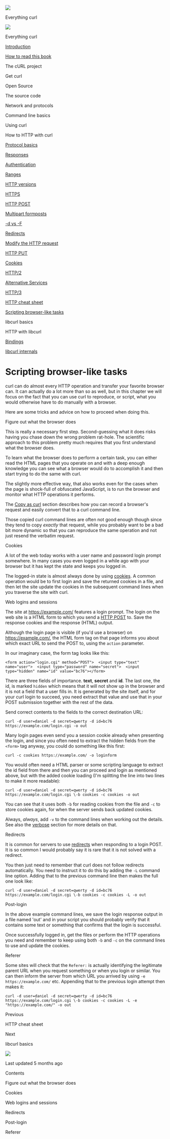 <a href="../index.html" class="link-a079aa82--primary-53a25e66--logoLink-10d08504"></a>

<img src="https://gblobscdn.gitbook.com/orgs%2F-LxuH0qSm4xO9nWfEBlB%2Favatar.png?alt=media" class="image-67b14f24--avatar-1c1d03ec" />

<span class="text-4505230f--UIH400-4e41e82a--textContentFamily-49a318e1--spaceNameText-677c2969">Everything curl</span>

<a href="../index.html" class="link-a079aa82--primary-53a25e66--logoLink-10d08504"></a>

<img src="https://gblobscdn.gitbook.com/orgs%2F-LxuH0qSm4xO9nWfEBlB%2Favatar.png?alt=media" class="image-67b14f24--avatar-1c1d03ec" />

<span class="text-4505230f--UIH400-4e41e82a--textContentFamily-49a318e1--spaceNameText-677c2969">Everything curl</span>

<a href="../index.html" class="navButton-94f2579c--navButtonClickable-161b88ca"><span class="text-4505230f--UIH300-2063425d--textContentFamily-49a318e1--navButtonLabel-14a4968f">Introduction</span></a>

<a href="../how-to-read.html" class="navButton-94f2579c--navButtonClickable-161b88ca"><span class="text-4505230f--UIH300-2063425d--textContentFamily-49a318e1--navButtonLabel-14a4968f">How to read this book</span></a>

<span class="text-4505230f--UIH300-2063425d--textContentFamily-49a318e1--navButtonLabel-14a4968f">The cURL project</span>

<span class="text-4505230f--UIH300-2063425d--textContentFamily-49a318e1--navButtonLabel-14a4968f">Get curl</span>

<span class="text-4505230f--UIH300-2063425d--textContentFamily-49a318e1--navButtonLabel-14a4968f">Open Source</span>

<span class="text-4505230f--UIH300-2063425d--textContentFamily-49a318e1--navButtonLabel-14a4968f">The source code</span>

<span class="text-4505230f--UIH300-2063425d--textContentFamily-49a318e1--navButtonLabel-14a4968f">Network and protocols</span>

<span class="text-4505230f--UIH300-2063425d--textContentFamily-49a318e1--navButtonLabel-14a4968f">Command line basics</span>

<span class="text-4505230f--UIH300-2063425d--textContentFamily-49a318e1--navButtonLabel-14a4968f">Using curl</span>

<span class="text-4505230f--UIH300-2063425d--textContentFamily-49a318e1--navButtonLabel-14a4968f">How to HTTP with curl</span>

<a href="basics.html" class="navButton-94f2579c--pageItemWithChildrenNested-2c5d8183--navButtonClickable-161b88ca"><span class="text-4505230f--UIH300-2063425d--textContentFamily-49a318e1--navButtonLabel-14a4968f">Protocol basics</span></a>

<a href="response.html" class="navButton-94f2579c--pageItemWithChildrenNested-2c5d8183--navButtonClickable-161b88ca"><span class="text-4505230f--UIH300-2063425d--textContentFamily-49a318e1--navButtonLabel-14a4968f">Responses</span></a>

<a href="auth.html" class="navButton-94f2579c--pageItemWithChildrenNested-2c5d8183--navButtonClickable-161b88ca"><span class="text-4505230f--UIH300-2063425d--textContentFamily-49a318e1--navButtonLabel-14a4968f">Authentication</span></a>

<a href="ranges.html" class="navButton-94f2579c--pageItemWithChildrenNested-2c5d8183--navButtonClickable-161b88ca"><span class="text-4505230f--UIH300-2063425d--textContentFamily-49a318e1--navButtonLabel-14a4968f">Ranges</span></a>

<a href="versions.html" class="navButton-94f2579c--pageItemWithChildrenNested-2c5d8183--navButtonClickable-161b88ca"><span class="text-4505230f--UIH300-2063425d--textContentFamily-49a318e1--navButtonLabel-14a4968f">HTTP versions</span></a>

<a href="https.html" class="navButton-94f2579c--pageItemWithChildrenNested-2c5d8183--navButtonClickable-161b88ca"><span class="text-4505230f--UIH300-2063425d--textContentFamily-49a318e1--navButtonLabel-14a4968f">HTTPS</span></a>

<a href="post.html" class="navButton-94f2579c--pageItemWithChildrenNested-2c5d8183--navButtonClickable-161b88ca"><span class="text-4505230f--UIH300-2063425d--textContentFamily-49a318e1--navButtonLabel-14a4968f">HTTP POST</span></a>

<a href="multipart.html" class="navButton-94f2579c--pageItemWithChildrenNested-2c5d8183--navButtonClickable-161b88ca"><span class="text-4505230f--UIH300-2063425d--textContentFamily-49a318e1--navButtonLabel-14a4968f">Multipart formposts</span></a>

<a href="postvspost.html" class="navButton-94f2579c--pageItemWithChildrenNested-2c5d8183--navButtonClickable-161b88ca"><span class="text-4505230f--UIH300-2063425d--textContentFamily-49a318e1--navButtonLabel-14a4968f">-d vs -F</span></a>

<a href="redirects.html" class="navButton-94f2579c--pageItemWithChildrenNested-2c5d8183--navButtonClickable-161b88ca"><span class="text-4505230f--UIH300-2063425d--textContentFamily-49a318e1--navButtonLabel-14a4968f">Redirects</span></a>

<a href="requests.html" class="navButton-94f2579c--pageItemWithChildrenNested-2c5d8183--navButtonClickable-161b88ca"><span class="text-4505230f--UIH300-2063425d--textContentFamily-49a318e1--navButtonLabel-14a4968f">Modify the HTTP request</span></a>

<a href="put.html" class="navButton-94f2579c--pageItemWithChildrenNested-2c5d8183--navButtonClickable-161b88ca"><span class="text-4505230f--UIH300-2063425d--textContentFamily-49a318e1--navButtonLabel-14a4968f">HTTP PUT</span></a>

<a href="cookies.html" class="navButton-94f2579c--pageItemWithChildrenNested-2c5d8183--navButtonClickable-161b88ca"><span class="text-4505230f--UIH300-2063425d--textContentFamily-49a318e1--navButtonLabel-14a4968f">Cookies</span></a>

<a href="http2.html" class="navButton-94f2579c--pageItemWithChildrenNested-2c5d8183--navButtonClickable-161b88ca"><span class="text-4505230f--UIH300-2063425d--textContentFamily-49a318e1--navButtonLabel-14a4968f">HTTP/2</span></a>

<a href="altsvc.html" class="navButton-94f2579c--pageItemWithChildrenNested-2c5d8183--navButtonClickable-161b88ca"><span class="text-4505230f--UIH300-2063425d--textContentFamily-49a318e1--navButtonLabel-14a4968f">Alternative Services</span></a>

<a href="http3.html" class="navButton-94f2579c--pageItemWithChildrenNested-2c5d8183--navButtonClickable-161b88ca"><span class="text-4505230f--UIH300-2063425d--textContentFamily-49a318e1--navButtonLabel-14a4968f">HTTP/3</span></a>

<a href="cheatsheet.html" class="navButton-94f2579c--pageItemWithChildrenNested-2c5d8183--navButtonClickable-161b88ca"><span class="text-4505230f--UIH300-2063425d--textContentFamily-49a318e1--navButtonLabel-14a4968f">HTTP cheat sheet</span></a>

<a href="browserlike.html" class="navButton-94f2579c--pageItemWithChildrenNested-2c5d8183--navButtonClickable-161b88ca--navButtonOpened-6a88552e"><span class="text-4505230f--UIH300-2063425d--textContentFamily-49a318e1--navButtonLabel-14a4968f">Scripting browser-like tasks</span></a>

<span class="text-4505230f--UIH300-2063425d--textContentFamily-49a318e1--navButtonLabel-14a4968f">libcurl basics</span>

<span class="text-4505230f--UIH300-2063425d--textContentFamily-49a318e1--navButtonLabel-14a4968f">HTTP with libcurl</span>

<a href="../bindings.html" class="navButton-94f2579c--navButtonClickable-161b88ca"><span class="text-4505230f--UIH300-2063425d--textContentFamily-49a318e1--navButtonLabel-14a4968f">Bindings</span></a>

<a href="../internals.html" class="navButton-94f2579c--navButtonClickable-161b88ca"><span class="text-4505230f--UIH300-2063425d--textContentFamily-49a318e1--navButtonLabel-14a4968f">libcurl internals</span></a>

<a href="../bookindex.html" class="navButton-94f2579c--navButtonClickable-161b88ca"><span class="text-4505230f--UIH300-2063425d--textContentFamily-49a318e1--navButtonLabel-14a4968f"></span></a>

<a href="https://www.gitbook.com/?utm_source=content&amp;utm_medium=trademark&amp;utm_campaign=curl-1" class="reset-3c756112--trademark-a8da4b94"></a>

<span class="text-4505230f--TextH200-a3425406--textUIFamily-5ebd8e40"></span>

# <span class="text-4505230f--DisplayH900-bfb998fa--textContentFamily-49a318e1">Scripting browser-like tasks</span>

<span class="text-4505230f--UIH300-2063425d--textUIFamily-5ebd8e40--text-8ee2c8b2"></span>

<span class="text-4505230f--UIH300-2063425d--textUIFamily-5ebd8e40--text-8ee2c8b2"></span>

<span class="text-4505230f--TextH400-3033861f--textContentFamily-49a318e1"><span data-key="b40e1667964c4fec8997999b0248080f"><span data-offset-key="b40e1667964c4fec8997999b0248080f:0">curl can do almost every HTTP operation and transfer your favorite browser can. It can actually do a lot more than so as well, but in this chapter we will focus on the fact that you can use curl to reproduce, or script, what you would otherwise have to do manually with a browser.</span></span></span>

<span class="text-4505230f--TextH400-3033861f--textContentFamily-49a318e1"><span data-key="1434c83f98664e9eb9ad69adb3ebd4c8"><span data-offset-key="1434c83f98664e9eb9ad69adb3ebd4c8:0">Here are some tricks and advice on how to proceed when doing this.</span></span></span>

<span class="text-4505230f--HeadingH700-04e1a2a3--textContentFamily-49a318e1"><span data-key="949c3465f61c4a4ba6f6836dd51a25c8"><span data-offset-key="949c3465f61c4a4ba6f6836dd51a25c8:0">Figure out what the browser does</span></span></span>

<span class="text-4505230f--TextH400-3033861f--textContentFamily-49a318e1"><span data-key="2ed8fa44535f4670a3e71bd7fe55c1c4"><span data-offset-key="2ed8fa44535f4670a3e71bd7fe55c1c4:0">This is really a necessary first step. Second-guessing what it does risks having you chase down the wrong problem rat-hole. The scientific approach to this problem pretty much requires that you first understand what the browser does.</span></span></span>

<span class="text-4505230f--TextH400-3033861f--textContentFamily-49a318e1"><span data-key="1e19e72b96c84dedb3494bc51d9029b5"><span data-offset-key="1e19e72b96c84dedb3494bc51d9029b5:0">To learn what the browser does to perform a certain task, you can either read the HTML pages that you operate on and with a deep enough knowledge you can see what a browser would do to accomplish it and then start trying to do the same with curl.</span></span></span>

<span class="text-4505230f--TextH400-3033861f--textContentFamily-49a318e1"><span data-key="4ab91a86c4f042908c1db6d8c082058e"><span data-offset-key="4ab91a86c4f042908c1db6d8c082058e:0">The slightly more effective way, that also works even for the cases when the page is shock-full of obfuscated JavaScript, is to run the browser and monitor what HTTP operations it performs.</span></span></span>

<span class="text-4505230f--TextH400-3033861f--textContentFamily-49a318e1"><span data-key="088d420e13544330a8013790a669dda5"><span data-offset-key="088d420e13544330a8013790a669dda5:0">The </span></span><a href="https://github.com/bagder/everything-curl/tree/445637a546155b529e80ede5508ba008729d4dbc/http/usingcurl-copyas.md" class="link-a079aa82--primary-53a25e66--link-faf6c434"><span data-key="2e1378900b534a4b8d5efc5648135834"><span data-offset-key="2e1378900b534a4b8d5efc5648135834:0">Copy as curl</span></span></a><span data-key="dfae49394d8f4711879f028fd3148ecc"><span data-offset-key="dfae49394d8f4711879f028fd3148ecc:0"> section describes how you can record a browser's request and easily convert that to a curl command line.</span></span></span>

<span class="text-4505230f--TextH400-3033861f--textContentFamily-49a318e1"><span data-key="6c33bf66d6014f4ab352a295e6132c7b"><span data-offset-key="6c33bf66d6014f4ab352a295e6132c7b:0">Those copied curl command lines are often not good enough though since they tend to copy </span><span data-offset-key="6c33bf66d6014f4ab352a295e6132c7b:1">_exactly_</span><span data-offset-key="6c33bf66d6014f4ab352a295e6132c7b:2"> that request, while you probably want to be a bad bit more dynamic so that you can reproduce the same operation and not just resend the verbatim request.</span></span></span>

<span class="text-4505230f--HeadingH700-04e1a2a3--textContentFamily-49a318e1"><span data-key="a6b92b924c1744fd82530c8ec7374133"><span data-offset-key="a6b92b924c1744fd82530c8ec7374133:0">Cookies</span></span></span>

<span class="text-4505230f--TextH400-3033861f--textContentFamily-49a318e1"><span data-key="a66491ecd7074ec2a757544efa0c4866"><span data-offset-key="a66491ecd7074ec2a757544efa0c4866:0">A lot of the web today works with a user name and password login prompt somewhere. In many cases you even logged in a while ago with your browser but it has kept the state and keeps you logged in.</span></span></span>

<span class="text-4505230f--TextH400-3033861f--textContentFamily-49a318e1"><span data-key="ce935ca6a7594073a20e1685a5af4851"><span data-offset-key="ce935ca6a7594073a20e1685a5af4851:0">The logged-in state is almost always done by using </span></span><a href="https://github.com/bagder/everything-curl/tree/445637a546155b529e80ede5508ba008729d4dbc/http/http-cookies.md" class="link-a079aa82--primary-53a25e66--link-faf6c434"><span data-key="46aae0be63f04b92bf16bc7272acc904"><span data-offset-key="46aae0be63f04b92bf16bc7272acc904:0">cookies</span></span></a><span data-key="a66da7af5f184ff8974a1da55bb60b2a"><span data-offset-key="a66da7af5f184ff8974a1da55bb60b2a:0">. A common operation would be to first login and save the returned cookies in a file, and then let the site update the cookies in the subsequent command lines when you traverse the site with curl.</span></span></span>

<span class="text-4505230f--HeadingH700-04e1a2a3--textContentFamily-49a318e1"><span data-key="672c021ef16d4eb88bf5bc2aadd53f8e"><span data-offset-key="672c021ef16d4eb88bf5bc2aadd53f8e:0">Web logins and sessions</span></span></span>

<span class="text-4505230f--TextH400-3033861f--textContentFamily-49a318e1"><span data-key="99a0a2adafdb4560add8da6aecdedbc6"><span data-offset-key="99a0a2adafdb4560add8da6aecdedbc6:0">The site at </span></span><a href="https://example.com/" class="link-a079aa82--primary-53a25e66--link-faf6c434"><span data-key="31c05d1c3ec34cda8931d29e914f99f0"><span data-offset-key="31c05d1c3ec34cda8931d29e914f99f0:0">https://example.com/</span></span></a><span data-key="6031f82c6a1b4528a907e2e0f9011339"><span data-offset-key="6031f82c6a1b4528a907e2e0f9011339:0"> features a login prompt. The login on the web site is a HTML form to which you send a </span></span><a href="https://github.com/bagder/everything-curl/tree/445637a546155b529e80ede5508ba008729d4dbc/http/http-post.md" class="link-a079aa82--primary-53a25e66--link-faf6c434"><span data-key="6b540e09caa540bea6fd9340b530f737"><span data-offset-key="6b540e09caa540bea6fd9340b530f737:0">HTTP POST</span></span></a><span data-key="073303cbe47042daaed9cfbd038eb548"><span data-offset-key="073303cbe47042daaed9cfbd038eb548:0"> to. Save the response cookies and the response (HTML) output.</span></span></span>

<span class="text-4505230f--TextH400-3033861f--textContentFamily-49a318e1"><span data-key="0253fd7023864bd8b8c6ba080645f424"><span data-offset-key="0253fd7023864bd8b8c6ba080645f424:0">Although the login page is visible (if you'd use a browser) on </span></span><a href="https://example.com/" class="link-a079aa82--primary-53a25e66--link-faf6c434"><span data-key="4ed68a54201b458c81c4598311d2b73a"><span data-offset-key="4ed68a54201b458c81c4598311d2b73a:0">https://example.com/</span></span></a><span data-key="7553d3afb52442e99e0f391851e75b3f"><span data-offset-key="7553d3afb52442e99e0f391851e75b3f:0">, the HTML form tag on that page informs you about which exact URL to send the POST to, using the </span><span data-offset-key="7553d3afb52442e99e0f391851e75b3f:1">`action`</span><span data-offset-key="7553d3afb52442e99e0f391851e75b3f:2"> parameter.</span></span></span>

<span class="text-4505230f--TextH400-3033861f--textContentFamily-49a318e1"><span data-key="e84443d169b5432d98a9e10dc06c6050"><span data-offset-key="e84443d169b5432d98a9e10dc06c6050:0">In our imaginary case, the form tag looks like this:</span></span></span>

    <form action="login.cgi" method="POST">  <input type="text" name="user">  <input type="password" name="secret">  <input type="hidden" name="id" value="bc76"></form>

<span class="text-4505230f--TextH400-3033861f--textContentFamily-49a318e1"><span data-key="1b44938c72f54575893a73d924718df2"><span data-offset-key="1b44938c72f54575893a73d924718df2:0">There are three fields of importance. </span><span data-offset-key="1b44938c72f54575893a73d924718df2:1">**text**</span><span data-offset-key="1b44938c72f54575893a73d924718df2:2">, </span><span data-offset-key="1b44938c72f54575893a73d924718df2:3">**secret**</span><span data-offset-key="1b44938c72f54575893a73d924718df2:4"> and </span><span data-offset-key="1b44938c72f54575893a73d924718df2:5">**id**</span><span data-offset-key="1b44938c72f54575893a73d924718df2:6">. The last one, the id, is marked </span><span data-offset-key="1b44938c72f54575893a73d924718df2:7">`hidden`</span><span data-offset-key="1b44938c72f54575893a73d924718df2:8"> which means that it will not show up in the browser and it is not a field that a user fills in. It is generated by the site itself, and for your curl login to succeed, you need extract that value and use that in your POST submission together with the rest of the data.</span></span></span>

<span class="text-4505230f--TextH400-3033861f--textContentFamily-49a318e1"><span data-key="0f5d7b7898804adb9629419de75ec7ce"><span data-offset-key="0f5d7b7898804adb9629419de75ec7ce:0">Send correct contents to the fields to the correct destination URL:</span></span></span>

    curl -d user=daniel -d secret=qwerty -d id=bc76 https://example.com/login.cgi -o out

<span class="text-4505230f--TextH400-3033861f--textContentFamily-49a318e1"><span data-key="f89e83a2c615402ea2b767035da4ade5"><span data-offset-key="f89e83a2c615402ea2b767035da4ade5:0">Many login pages even send you a session cookie already when presenting the login, and since you often need to extract the hidden fields from the </span><span data-offset-key="f89e83a2c615402ea2b767035da4ade5:1">`<form>`</span><span data-offset-key="f89e83a2c615402ea2b767035da4ade5:2"> tag anyway, you could do something like this first:</span></span></span>

    curl -c cookies https://example.com/ -o loginform

<span class="text-4505230f--TextH400-3033861f--textContentFamily-49a318e1"><span data-key="5249413fb39345598b148740453c77ae"><span data-offset-key="5249413fb39345598b148740453c77ae:0">You would often need a HTML parser or some scripting language to extract the id field from there and then you can proceed and login as mentioned above, but with the added cookie loading (I'm splitting the line into two lines to make it more readable):</span></span></span>

    curl -d user=daniel -d secret=qwerty -d id=bc76 https://example.com/login.cgi \-b cookies -c cookies -o out

<span class="text-4505230f--TextH400-3033861f--textContentFamily-49a318e1"><span data-key="4e8fce7fa9c34f4c901d09456983cf5e"><span data-offset-key="4e8fce7fa9c34f4c901d09456983cf5e:0">You can see that it uses both </span><span data-offset-key="4e8fce7fa9c34f4c901d09456983cf5e:1">`-b`</span><span data-offset-key="4e8fce7fa9c34f4c901d09456983cf5e:2"> for reading cookies from the file and </span><span data-offset-key="4e8fce7fa9c34f4c901d09456983cf5e:3">`-c`</span><span data-offset-key="4e8fce7fa9c34f4c901d09456983cf5e:4"> to store cookies again, for when the server sends back updated cookies.</span></span></span>

<span class="text-4505230f--TextH400-3033861f--textContentFamily-49a318e1"><span data-key="34670e14384d474786da4afe44f6eb28"><span data-offset-key="34670e14384d474786da4afe44f6eb28:0">Always, </span><span data-offset-key="34670e14384d474786da4afe44f6eb28:1">_always_</span><span data-offset-key="34670e14384d474786da4afe44f6eb28:2">, add </span><span data-offset-key="34670e14384d474786da4afe44f6eb28:3">`-v`</span><span data-offset-key="34670e14384d474786da4afe44f6eb28:4"> to the command lines when working out the details. See also the </span></span><a href="https://github.com/bagder/everything-curl/tree/445637a546155b529e80ede5508ba008729d4dbc/http/usingcurl-verbose.md" class="link-a079aa82--primary-53a25e66--link-faf6c434"><span data-key="98bc4db7ef17427ea10add158eb1850c"><span data-offset-key="98bc4db7ef17427ea10add158eb1850c:0">verbose</span></span></a><span data-key="8e78a04710b640ccaf823c953e45d95a"><span data-offset-key="8e78a04710b640ccaf823c953e45d95a:0"> section for more details on that.</span></span></span>

<span class="text-4505230f--HeadingH700-04e1a2a3--textContentFamily-49a318e1"><span data-key="29b5258d693e4acf921caabc9f498d24"><span data-offset-key="29b5258d693e4acf921caabc9f498d24:0">Redirects</span></span></span>

<span class="text-4505230f--TextH400-3033861f--textContentFamily-49a318e1"><span data-key="72ba428157df415aacc505d8f6c1ecd1"><span data-offset-key="72ba428157df415aacc505d8f6c1ecd1:0">It is common for servers to use </span></span><a href="https://github.com/bagder/everything-curl/tree/445637a546155b529e80ede5508ba008729d4dbc/http/http-redirects.md" class="link-a079aa82--primary-53a25e66--link-faf6c434"><span data-key="605b373ffc3442aeb63a38c87a5ca204"><span data-offset-key="605b373ffc3442aeb63a38c87a5ca204:0">redirects</span></span></a><span data-key="82955c1780e2491691d6237013fa4372"><span data-offset-key="82955c1780e2491691d6237013fa4372:0"> when responding to a login POST. It is so common I would probably say it is rare that it is not solved with a redirect.</span></span></span>

<span class="text-4505230f--TextH400-3033861f--textContentFamily-49a318e1"><span data-key="7b554020d8f0428f915455fa45b16b6d"><span data-offset-key="7b554020d8f0428f915455fa45b16b6d:0">You then just need to remember that curl does not follow redirects automatically. You need to instruct it to do this by adding the </span><span data-offset-key="7b554020d8f0428f915455fa45b16b6d:1">`-L`</span><span data-offset-key="7b554020d8f0428f915455fa45b16b6d:2"> command line option. Adding that to the previous command line then makes the full one look like:</span></span></span>

    curl -d user=daniel -d secret=qwerty -d id=bc76 https://example.com/login.cgi \-b cookies -c cookies -L -o out

<span class="text-4505230f--HeadingH700-04e1a2a3--textContentFamily-49a318e1"><span data-key="538da748f9c24b6e974d33886c7dac59"><span data-offset-key="538da748f9c24b6e974d33886c7dac59:0">Post-login</span></span></span>

<span class="text-4505230f--TextH400-3033861f--textContentFamily-49a318e1"><span data-key="8fa678ae92144551930956fde43fd1c3"><span data-offset-key="8fa678ae92144551930956fde43fd1c3:0">In the above example command lines, we save the login response output in a file named 'out' and in your script you should probably verify that it contains some text or something that confirms that the login is successful.</span></span></span>

<span class="text-4505230f--TextH400-3033861f--textContentFamily-49a318e1"><span data-key="ec0767091a104cada0e53c2483906189"><span data-offset-key="ec0767091a104cada0e53c2483906189:0">Once successfully logged in, get the files or perform the HTTP operations you need and remember to keep using both </span><span data-offset-key="ec0767091a104cada0e53c2483906189:1">`-b`</span><span data-offset-key="ec0767091a104cada0e53c2483906189:2"> and </span><span data-offset-key="ec0767091a104cada0e53c2483906189:3">`-c`</span><span data-offset-key="ec0767091a104cada0e53c2483906189:4"> on the command lines to use and update the cookies.</span></span></span>

<span class="text-4505230f--HeadingH700-04e1a2a3--textContentFamily-49a318e1"><span data-key="f1058ceaf131402a86fd5d62b3cd6331"><span data-offset-key="f1058ceaf131402a86fd5d62b3cd6331:0">Referer</span></span></span>

<span class="text-4505230f--TextH400-3033861f--textContentFamily-49a318e1"><span data-key="3c14beca26e64bce925e7e9b2e3b1327"><span data-offset-key="3c14beca26e64bce925e7e9b2e3b1327:0">Some sites will check that the </span><span data-offset-key="3c14beca26e64bce925e7e9b2e3b1327:1">`Referer:`</span><span data-offset-key="3c14beca26e64bce925e7e9b2e3b1327:2"> is actually identifying the legitimate parent URL when you request something or when you login or similar. You can then inform the server from which URL you arrived by using </span><span data-offset-key="3c14beca26e64bce925e7e9b2e3b1327:3">`-e https://example.com/`</span><span data-offset-key="3c14beca26e64bce925e7e9b2e3b1327:4"> etc. Appending that to the previous login attempt then makes it:</span></span></span>

    curl -d user=daniel -d secret=qwerty -d id=bc76 https://example.com/login.cgi \-b cookies -c cookies -L -e "https://example.com/" -o out

<a href="cheatsheet.html" class="reset-3c756112--card-6570f064--whiteCard-fff091a4--cardPrevious-56a5e674"></a>

<span class="text-4505230f--TextH200-a3425406--textContentFamily-49a318e1">Previous</span>

<span class="text-4505230f--UIH400-4e41e82a--textContentFamily-49a318e1">HTTP cheat sheet</span>

<a href="../libcurl.html" class="reset-3c756112--card-6570f064--whiteCard-fff091a4--cardNext-19241c42"></a>

<span class="text-4505230f--TextH200-a3425406--textContentFamily-49a318e1">Next</span>

<span class="text-4505230f--UIH400-4e41e82a--textContentFamily-49a318e1">libcurl basics</span>

<img src="https://avatars.githubusercontent.com/u/66654881?v=4" class="image-67b14f24--avatar-1c1d03ec" />

<span class="text-4505230f--TextH200-a3425406--textContentFamily-49a318e1">Last updated 5 months ago</span>

<span class="text-4505230f--UIH300-2063425d--textUIFamily-5ebd8e40"></span>

<span class="text-4505230f--InfoH100-1e92e1d1--textContentFamily-49a318e1">Contents</span>

<a href="browserlike.html#figure-out-what-the-browser-does" class="reset-3c756112--menuItem-aa02f6ec--menuItemLight-757d5235--menuItemInline-173bdf97--pageTocItem-f4427024"></a>

<span class="text-4505230f--UIH300-2063425d--textContentFamily-49a318e1"><span class="text-4505230f--UIH200-50ead35f--textContentFamily-49a318e1">Figure out what the browser does</span></span>

<a href="browserlike.html#cookies" class="reset-3c756112--menuItem-aa02f6ec--menuItemLight-757d5235--menuItemInline-173bdf97--pageTocItem-f4427024"></a>

<span class="text-4505230f--UIH300-2063425d--textContentFamily-49a318e1"><span class="text-4505230f--UIH200-50ead35f--textContentFamily-49a318e1">Cookies</span></span>

<a href="browserlike.html#web-logins-and-sessions" class="reset-3c756112--menuItem-aa02f6ec--menuItemLight-757d5235--menuItemInline-173bdf97--pageTocItem-f4427024"></a>

<span class="text-4505230f--UIH300-2063425d--textContentFamily-49a318e1"><span class="text-4505230f--UIH200-50ead35f--textContentFamily-49a318e1">Web logins and sessions</span></span>

<a href="browserlike.html#redirects" class="reset-3c756112--menuItem-aa02f6ec--menuItemLight-757d5235--menuItemInline-173bdf97--pageTocItem-f4427024"></a>

<span class="text-4505230f--UIH300-2063425d--textContentFamily-49a318e1"><span class="text-4505230f--UIH200-50ead35f--textContentFamily-49a318e1">Redirects</span></span>

<a href="browserlike.html#post-login" class="reset-3c756112--menuItem-aa02f6ec--menuItemLight-757d5235--menuItemInline-173bdf97--pageTocItem-f4427024"></a>

<span class="text-4505230f--UIH300-2063425d--textContentFamily-49a318e1"><span class="text-4505230f--UIH200-50ead35f--textContentFamily-49a318e1">Post-login</span></span>

<a href="browserlike.html#referer" class="reset-3c756112--menuItem-aa02f6ec--menuItemLight-757d5235--menuItemInline-173bdf97--pageTocItem-f4427024"></a>

<span class="text-4505230f--UIH300-2063425d--textContentFamily-49a318e1"><span class="text-4505230f--UIH200-50ead35f--textContentFamily-49a318e1">Referer</span></span>
